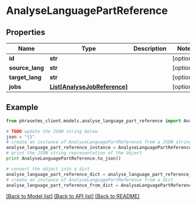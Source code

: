 # AnalyseLanguagePartReference

## Properties

| Name            | Type                                                    | Description | Notes      |
| --------------- | ------------------------------------------------------- | ----------- | ---------- |
| **id**          | **str**                                                 |             | [optional] |
| **source_lang** | **str**                                                 |             | [optional] |
| **target_lang** | **str**                                                 |             | [optional] |
| **jobs**        | [**List[AnalyseJobReference]**](AnalyseJobReference.md) |             | [optional] |

## Example

```python
from phrasetms_client.models.analyse_language_part_reference import AnalyseLanguagePartReference

# TODO update the JSON string below
json = "{}"
# create an instance of AnalyseLanguagePartReference from a JSON string
analyse_language_part_reference_instance = AnalyseLanguagePartReference.from_json(json)
# print the JSON string representation of the object
print AnalyseLanguagePartReference.to_json()

# convert the object into a dict
analyse_language_part_reference_dict = analyse_language_part_reference_instance.to_dict()
# create an instance of AnalyseLanguagePartReference from a dict
analyse_language_part_reference_from_dict = AnalyseLanguagePartReference.from_dict(analyse_language_part_reference_dict)
```

[[Back to Model list]](../README.md#documentation-for-models) [[Back to API list]](../README.md#documentation-for-api-endpoints) [[Back to README]](../README.md)
